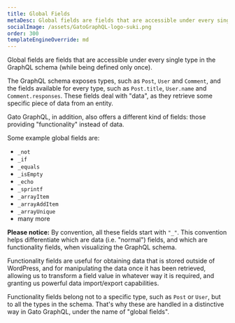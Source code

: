 ```yaml
---
title: Global Fields
metaDesc: Global fields are fields that are accessible under every single type in the GraphQL schema (while being defined only once).
socialImage: /assets/GatoGraphQL-logo-suki.png
order: 300
templateEngineOverride: md
---
```


Global fields are fields that are accessible under every single type in the GraphQL schema (while being defined only once).

The GraphQL schema exposes types, such as `Post`, `User` and `Comment`, and the fields available for every type, such as `Post.title`, `User.name` and `Comment.responses`. These fields deal with "data", as they retrieve some specific piece of data from an entity.

Gato GraphQL, in addition, also offers a different kind of fields: those providing "functionality" instead of data.

Some example global fields are:

- `_not`
- `_if`
- `_equals`
- `_isEmpty`
- `_echo`
- `_sprintf`
- `_arrayItem`
- `_arrayAddItem`
- `_arrayUnique`
- many more

**Please notice:** By convention, all these fields start with `"_"`. This convention helps differentiate which are data (i.e. "normal") fields, and which are functionality fields, when visualizing the GraphQL schema.

Functionality fields are useful for obtaining data that is stored outside of WordPress, and for manipulating the data once it has been retrieved, allowing us to transform a field value in whatever way it is required, and granting us powerful data import/export capabilities.

Functionality fields belong not to a specific type, such as `Post` or `User`, but to all the types in the schema. That's why these are handled in a distinctive way in Gato GraphQL, under the name of "global fields".
